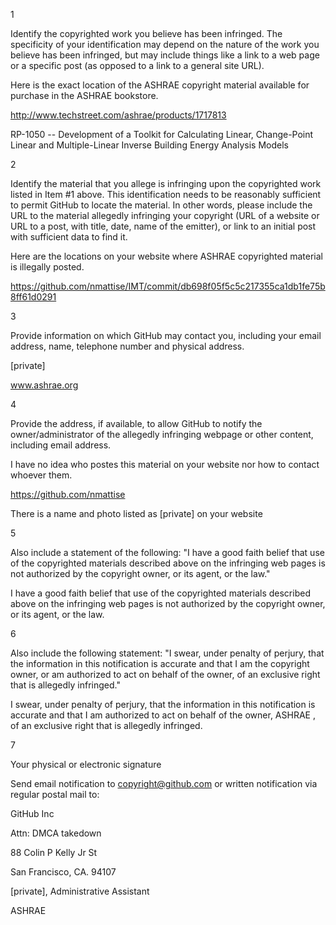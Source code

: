 1

Identify the copyrighted work you believe has been infringed. The specificity of your identification may depend on the nature of the work you believe has been infringed, but may include things like a link to a web page or a specific post (as opposed to a link to a general site URL).

Here is the exact location of the ASHRAE copyright material available for purchase in the ASHRAE bookstore.

http://www.techstreet.com/ashrae/products/1717813

RP-1050 -- Development of a Toolkit for Calculating Linear, Change-Point Linear and Multiple-Linear Inverse Building Energy Analysis Models

2

Identify the material that you allege is infringing upon the copyrighted work listed in Item #1 above. This identification needs to be reasonably sufficient to permit GitHub to locate the material. In other words, please include the URL to the material allegedly infringing your copyright (URL of a website or URL to a post, with title, date, name of the emitter), or link to an initial post with sufficient data to find it.

Here are the locations on your website where ASHRAE copyrighted material is illegally posted.

https://github.com/nmattise/IMT/commit/db698f05f5c5c217355ca1db1fe75b8ff61d0291

3

Provide information on which GitHub may contact you, including your email address, name, telephone number and physical address.

[private]

www.ashrae.org

4

Provide the address, if available, to allow GitHub to notify the owner/administrator of the allegedly infringing webpage or other content, including email address.

I have no idea who postes this material on your website nor how to contact whoever them.

https://github.com/nmattise



There is a name and photo listed as [private] on your website

5

Also include a statement of the following: "I have a good faith belief that use of the copyrighted materials described above on the infringing web pages is not authorized by the copyright owner, or its agent, or the law."

I have a good faith belief that use of the copyrighted materials described above on the infringing web pages is not authorized by the copyright owner, or its agent, or the law.

6

Also include the following statement: "I swear, under penalty of perjury, that the information in this notification is accurate and that I am the copyright owner, or am authorized to act on behalf of the owner, of an exclusive right that is allegedly infringed."

I swear, under penalty of perjury, that the information in this notification is accurate and that I am authorized to act on behalf of the owner, ASHRAE , of an exclusive right that is allegedly infringed.

7

Your physical or electronic signature


Send email notification to copyright@github.com or written notification via regular postal mail to:



GitHub Inc

Attn: DMCA takedown

88 Colin P Kelly Jr St

San Francisco, CA. 94107


[private], Administrative Assistant

ASHRAE
